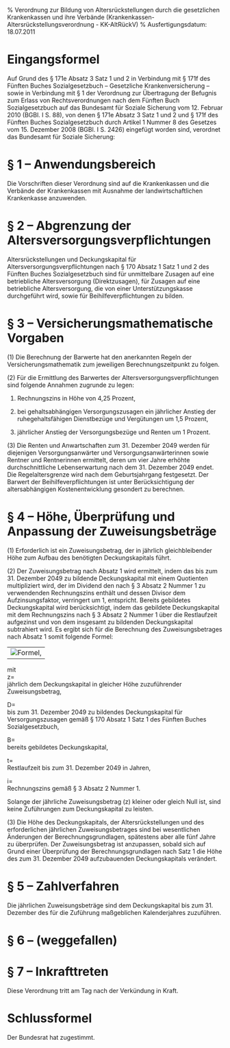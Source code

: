 % Verordnung zur Bildung von Altersrückstellungen durch die gesetzlichen Krankenkassen und ihre Verbände  (Krankenkassen-Altersrückstellungsverordnung - KK-AltRückV)
% Ausfertigungsdatum: 18.07.2011
 
# Eingangsformel

Auf Grund des § 171e Absatz 3 Satz 1 und 2 in Verbindung mit § 171f des Fünften Buches Sozialgesetzbuch – Gesetzliche Krankenversicherung – sowie in Verbindung mit § 1 der Verordnung zur Übertragung der Befugnis zum Erlass von Rechtsverordnungen nach dem Fünften Buch Sozialgesetzbuch auf das Bundesamt für Soziale Sicherung vom 12. Februar 2010 (BGBl. I S. 88), von denen § 171e Absatz 3 Satz 1 und 2 und § 171f des Fünften Buches Sozialgesetzbuch durch Artikel 1 Nummer 8 des Gesetzes vom 15. Dezember 2008 (BGBl. I S. 2426) eingefügt worden sind, verordnet das Bundesamt für Soziale Sicherung:

# § 1 – Anwendungsbereich

Die Vorschriften dieser Verordnung sind auf die Krankenkassen und die Verbände der Krankenkassen mit Ausnahme der landwirtschaftlichen Krankenkasse anzuwenden.

# § 2 – Abgrenzung der Altersversorgungsverpflichtungen

Altersrückstellungen und Deckungskapital für Altersversorgungsverpflichtungen nach § 170 Absatz 1 Satz 1 und 2 des Fünften Buches Sozialgesetzbuch sind für unmittelbare Zusagen auf eine betriebliche Altersversorgung (Direktzusagen), für Zusagen auf eine betriebliche Altersversorgung, die von einer Unterstützungskasse durchgeführt wird, sowie für Beihilfeverpflichtungen zu bilden.

# § 3 – Versicherungsmathematische Vorgaben

(1) Die Berechnung der Barwerte hat den anerkannten Regeln der Versicherungsmathematik zum jeweiligen Berechnungszeitpunkt zu folgen.

(2) Für die Ermittlung des Barwertes der Altersversorgungsverpflichtungen sind folgende Annahmen zugrunde zu legen:

1. Rechnungszins in Höhe von 4,25 Prozent,

2. bei gehaltsabhängigen Versorgungszusagen ein jährlicher Anstieg der ruhegehaltsfähigen Dienstbezüge und Vergütungen um 1,5 Prozent,

3. jährlicher Anstieg der Versorgungsbezüge und Renten um 1 Prozent.

(3) Die Renten und Anwartschaften zum 31. Dezember 2049 werden für diejenigen Versorgungsanwärter und Versorgungsanwärterinnen sowie Rentner und Rentnerinnen ermittelt, deren um vier Jahre erhöhte durchschnittliche Lebenserwartung nach dem 31. Dezember 2049 endet. Die Regelaltersgrenze wird nach dem Geburtsjahrgang festgesetzt. Der Barwert der Beihilfeverpflichtungen ist unter Berücksichtigung der altersabhängigen Kostenentwicklung gesondert zu berechnen.

# § 4 – Höhe, Überprüfung und Anpassung der Zuweisungsbeträge

(1) Erforderlich ist ein Zuweisungsbetrag, der in jährlich gleichbleibender Höhe zum Aufbau des benötigten Deckungskapitals führt.

(2) Der Zuweisungsbetrag nach Absatz 1 wird ermittelt, indem das bis zum 31. Dezember 2049 zu bildende Deckungskapital mit einem Quotienten multipliziert wird, der im Dividend den nach § 3 Absatz 2 Nummer 1 zu verwendenden Rechnungszins enthält und dessen Divisor dem Aufzinsungsfaktor, verringert um 1, entspricht. Bereits gebildetes Deckungskapital wird berücksichtigt, indem das gebildete Deckungskapital mit dem Rechnungszins nach § 3 Absatz 2 Nummer 1 über die Restlaufzeit aufgezinst und von dem insgesamt zu bildenden Deckungskapital subtrahiert wird. Es ergibt sich für die Berechnung des Zuweisungsbetrages nach Absatz 1 somit folgende Formel:  

|                                                           |
|:---------------------------------------------------------:|
| ![Formel](https://www.gesetze-im-internet.de/normengrafiken/bgbl1_2011/j1396-1_0010.jpg), |

  

mit  
z=   
jährlich dem Deckungskapital in gleicher Höhe zuzuführender Zuweisungsbetrag,

D=   
bis zum 31. Dezember 2049 zu bildendes Deckungskapital für Versorgungszusagen gemäß § 170 Absatz 1 Satz 1 des Fünften Buches Sozialgesetzbuch,

B=   
bereits gebildetes Deckungskapital,

t=   
Restlaufzeit bis zum 31. Dezember 2049 in Jahren,

i=   
Rechnungszins gemäß § 3 Absatz 2 Nummer 1.

Solange der jährliche Zuweisungsbetrag (z) kleiner oder gleich Null ist, sind keine Zuführungen zum Deckungskapital zu leisten.

(3) Die Höhe des Deckungskapitals, der Altersrückstellungen und des erforderlichen jährlichen Zuweisungsbetrages sind bei wesentlichen Änderungen der Berechnungsgrundlagen, spätestens aber alle fünf Jahre zu überprüfen. Der Zuweisungsbetrag ist anzupassen, sobald sich auf Grund einer Überprüfung der Berechnungsgrundlagen nach Satz 1 die Höhe des zum 31. Dezember 2049 aufzubauenden Deckungskapitals verändert.

# § 5 – Zahlverfahren

Die jährlichen Zuweisungsbeträge sind dem Deckungskapital bis zum 31. Dezember des für die Zuführung maßgeblichen Kalenderjahres zuzuführen.

# § 6 – (weggefallen)

# § 7 – Inkrafttreten

Diese Verordnung tritt am Tag nach der Verkündung in Kraft.

# Schlussformel

Der Bundesrat hat zugestimmt.
